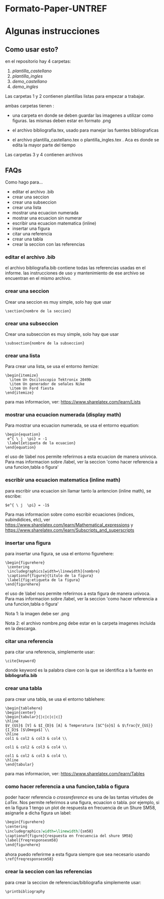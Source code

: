 # Formato-Paper-UNTREF

# Algunas instrucciones

## Como usar esto?

en el repositorio hay 4 carpetas:

1. *plantilla_castellano*
2. *plantilla_ingles*
3. *demo_castellano*
4. *demo_ingles*

Las carpetas 1 y 2 contienen plantillas listas para empezar a trabajar.

ambas carpetas tienen :
+ una carpeta en donde se deben guardar las imagenes a utilizar como figuras.
las mismas deben estar en formato .png

+ el archivo bibliografia.tex, usado para manejar las fuentes bibliograficas


+ el archivo plantilla_castellano.tex o plantilla_ingles.tex . Aca es donde se edita la mayor parte del tiempo

Las carpetas 3 y 4 contienen archivos






## FAQs
Como hago para...

+ editar el archivo .bib
+ crear una seccion
+ crear una subseccion
+ crear una lista
+ mostrar una ecuacion numerada
+ mostrar una ecuacion sin numerar
+ escribir una ecuacion matematica (inline)
+ insertar una figura
+ citar una referencia
+ crear una tabla
+ crear la seccion con las referencias



### editar el archivo .bib
el archivo bibliografia.bib contiene todas las referencias usadas en el informe.
las instrucciones de uso y mantenimiento de ese archivo se encuentran en el mismo archivo.

### crear una seccion
Crear una seccion es muy simple, solo hay que usar

```\section{nombre de la seccion}```

### crear una subseccion
Crear una subseccion es muy simple, solo hay que usar

```\subsection{nombre de la subseccion}```
### crear una lista
Para crear una lista, se usa el entorno itemize:
```
\begin{itemize}
  \item Un Osciloscopio Tektronix 2049b
  \item Un generador de señales Nike
  \item Un Ford fiesta
\end{itemize}
```
para mas informacion, ver: https://www.sharelatex.com/learn/Lists

### mostrar una ecuacion numerada (display math)
Para mostrar una ecuacion numerada, se usa el entorno equation:
```
\begin{equation}
 e^{ \ j  \pi} = -1
 \label{etiqueta de la ecuacion}
\end{equation}

```
el uso de \label nos permite referirnos a esta ecuacion de manera univoca.
Para mas informacion sobre /label, ver la seccion 'como hacer referencia a una funcion,tabla o figura'
### escribir una ecuacion matematica (inline math)

para escribir una ecuacion sin llamar tanto la antencion (inline math), se  escribe:

```
$e^{ \ j  \pi} = -1$

```
Para mas informacion sobre como escribir ecuaciones (indices, subindidices, etc), ver https://www.sharelatex.com/learn/Mathematical_expressions y https://www.sharelatex.com/learn/Subscripts_and_superscripts
### insertar una figura

para insertar una figura, se usa el entorno figurehere:

```
\begin{figurehere}
 \centering
 \includegraphics[width=\linewidth]{nombre}
 \captionof{figure}{titulo de la figura}
 \label{fig:etiqueta de la figura}
\end{figurehere}
```
el uso de \label nos permite referirnos a esta figura de manera univoca.
Para mas informacion sobre /label, ver la seccion 'como hacer referencia a una funcion,tabla o figura'

Nota 1: la imagen debe ser .png

Nota 2: el archivo nombre.png debe estar en la carpeta imagenes incluida en la descarga.

### citar una referencia
para citar una referencia, simplemente usar:

```\cite{keyword}```

donde keyword es la palabra clave con la que se identifica a la fuente  en **bibliografia.bib**

### crear una tabla
para crear una tabla, se usa el entorno tablehere:
```
\begin{tablehere}
\begin{center}
\begin{tabular}{|c|c|c|c|}
\hline
$V_{GS}$ [V] & $I_{D}$ [A] & Temperatura [$C^{o}$] & $\frac{V_{GS}}{I_D}$ [$\Omega$] \\
\hline
col1 & col2 & col3 & col4 \\

col1 & col2 & col3 & col4 \\

col1 & col2 & col3 & col4 \\
\hline
\end{tabular}
```

para mas informacion, ver: https://www.sharelatex.com/learn/Tables
### como hacer referencia a una funcion,tabla o figura
poder hacer referencia o *crossreference* es una de las tantas virtudes de *LaTex*. Nos permite referirnos a una
figura, ecuacion o tabla.
por ejemplo, si en la figura 1 tengo un plot de respuesta en frecuencia de un Shure SM58, asignarle a dicha figura un label:
 ```markdown
\begin{figurehere}
 \centering
 \includegraphics[width=\linewidth]{sm58}
 \captionof{figure}{respuesta en frecuencia del shure SM58}
 \label{freqresponsesm58}
\end{figurehere}
```
ahora puedo referirme a esta figura siempre que sea necesario usando `\ref{freqresponsesm58}`
### crear la seccion con las referencias
para crear la seccion de referencias/bibliografia simplemente usar:

`\printbibliography`

